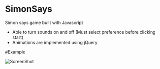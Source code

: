 # SimonSays
Simon says game built with Javascript
* Able to turn sounds on and off (Must select preference before clicking start)
* Animations are implemented using jQuery

#Example

![ScreenShot](https://zippy.gfycat.com/BowedOddAmericantoad.gif)
